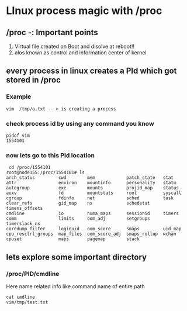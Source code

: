 # LInux process magic with /proc

## /proc  -: Important points 

<ol>
  <li> Virtual file created on Boot and disolve at reboot!! </li>
  <li> alos known as control and information center of kernel </li>
 
</ol>

## every process in linux creates a PId which got stored in /proc 

### Example 

```
vim  /tmp/a.txt -- > is creating a process 
```

### check process id by using any command you know 

```
pidof vim
1554101

```

### now lets go to this PId location 

```
 cd /proc/1554101
root@node155:/proc/1554101# ls
arch_status         cwd        mem            patch_state   stat
attr                environ    mountinfo      personality   statm
autogroup           exe        mounts         projid_map    status
auxv                fd         mountstats     root          syscall
cgroup              fdinfo     net            sched         task
clear_refs          gid_map    ns             schedstat     timens_offsets
cmdline             io         numa_maps      sessionid     timers
comm                limits     oom_adj        setgroups     timerslack_ns
coredump_filter     loginuid   oom_score      smaps         uid_map
cpu_resctrl_groups  map_files  oom_score_adj  smaps_rollup  wchan
cpuset              maps       pagemap        stack

```

## lets explore some important directory 

###  /proc/PID/cmdline 

<p>Here name related  info like command name of entire path  </p>

```
cat cmdline 
vim/tmp/test.txt
```



